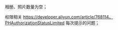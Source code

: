 #  

相册、照片数量为空；

权限相关 https://developer.aliyun.com/article/768114，PHAuthorizationStatusLimited 每次提示的问题；

